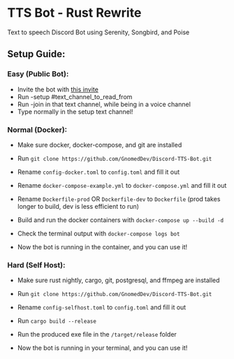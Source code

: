 # TTS Bot - Rust Rewrite

Text to speech Discord Bot using Serenity, Songbird, and Poise

## Setup Guide:
### Easy (Public Bot):
- Invite the bot with [this invite](https://bit.ly/TTSBotSlash)
- Run -setup #text_channel_to_read_from
- Run -join in that text channel, while being in a voice channel
- Type normally in the setup text channel!

### Normal (Docker):
- Make sure docker, docker-compose, and git are installed
- Run `git clone https://github.com/GnomedDev/Discord-TTS-Bot.git`
- Rename `config-docker.toml` to `config.toml` and fill it out
- Rename `docker-compose-example.yml` to `docker-compose.yml` and fill it out
- Rename `Dockerfile-prod` OR `Dockerfile-dev` to `Dockerfile`
(prod takes longer to build, dev is less efficient to run)

- Build and run the docker containers with `docker-compose up --build -d`
- Check the terminal output with `docker-compose logs bot`
- Now the bot is running in the container, and you can use it!

### Hard (Self Host):
- Make sure rust nightly, cargo, git, postgresql, and ffmpeg are installed
- Run `git clone https://github.com/GnomedDev/Discord-TTS-Bot.git`
- Rename `config-selfhost.toml` to `config.toml` and fill it out

- Run `cargo build --release`
- Run the produced exe file in the `/target/release` folder
- Now the bot is running in your terminal, and you can use it!

